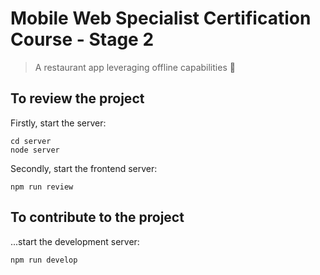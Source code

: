 # Mobile Web Specialist Certification Course - Stage 2

> A restaurant app leveraging offline capabilities 🍕

## To review the project

Firstly, start the server:

```shell
cd server
node server
```

Secondly, start the frontend server:

```shell
npm run review
```

## To contribute to the project

...start the development server:

```shell
npm run develop
```
